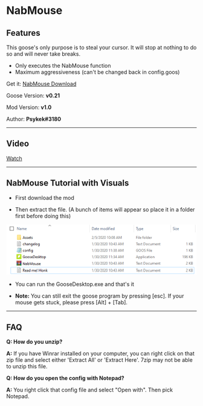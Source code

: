 # NabMouse

## Features

This goose's only purpose is to steal your cursor. It will stop at nothing to do so and will never take breaks.

- Only executes the NabMouse function
- Maximum aggressiveness (can't be changed back in config.goos)

Get it: [NabMouse Download](https://github.com/DesktopGooseUnofficial/ResourceHub/releases/download/nabmouse-1.0/NabMouse.rar)

Goose Version: **v0.21**

Mod Version: **v1.0**

Author: **Psykek#3180**

---

## Video

[Watch](https://gyazo.com/f94025155945047390da9ca2f335f691)

---

## NabMouse Tutorial with Visuals

* First download the mod

* Then extract the file. (A bunch of items will appear so place it in a folder first before doing this)

![You should see the following: Assets, Changelog, Config, Read me! Honk, NabMouse zip file, and Goose Desktop](https://raw.githubusercontent.com/Tatohead/ResourceHub-Images/master/NabMouse/part%201.png "You should see the following: Assets, Changelog, Config, Read me! Honk, NabMouse zip file, and Goose Desktop")

* You can run the GooseDesktop.exe and that's it

* **Note:** You can still exit the goose program by pressing [esc]. If your mouse gets stuck, please press [Alt] + [Tab].

---

## FAQ

**Q: How do you unzip?**

**A:** If you have Winrar installed on your computer, you can right click on that zip file and select either 'Extract All' or 'Extract Here'. 7zip may not be able to unzip this file.

**Q: How do you open the config with Notepad?**

**A:** You right click that config file and select "Open with". Then pick Notepad.

